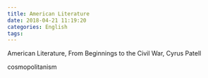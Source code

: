 ```yaml
---
title: American Literature
date: 2018-04-21 11:19:20
categories: English
tags:
---
```


American Literature, From Beginnings to the Civil War, Cyrus Patell

cosmopolitanism


